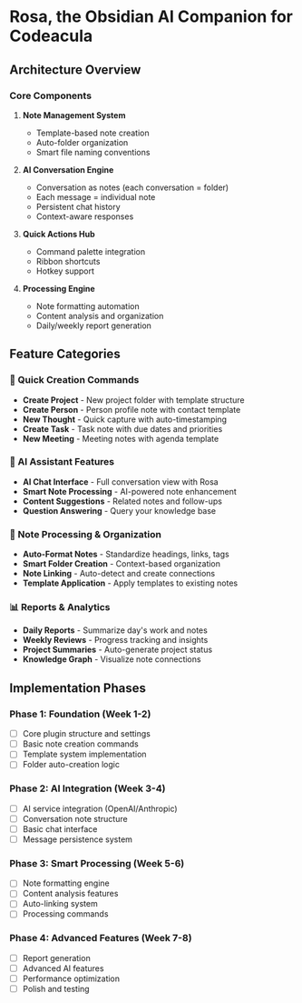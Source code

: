 # Rosa, the Obsidian AI Companion for Codeacula

## Architecture Overview

### Core Components

1. **Note Management System**
   - Template-based note creation
   - Auto-folder organization
   - Smart file naming conventions

2. **AI Conversation Engine**
   - Conversation as notes (each conversation = folder)
   - Each message = individual note
   - Persistent chat history
   - Context-aware responses

3. **Quick Actions Hub**
   - Command palette integration
   - Ribbon shortcuts
   - Hotkey support

4. **Processing Engine**
   - Note formatting automation
   - Content analysis and organization
   - Daily/weekly report generation

## Feature Categories

### 🚀 Quick Creation Commands

- **Create Project** - New project folder with template structure
- **Create Person** - Person profile note with contact template
- **New Thought** - Quick capture with auto-timestamping
- **Create Task** - Task note with due dates and priorities
- **New Meeting** - Meeting notes with agenda template

### 🤖 AI Assistant Features

- **AI Chat Interface** - Full conversation view with Rosa
- **Smart Note Processing** - AI-powered note enhancement
- **Content Suggestions** - Related notes and follow-ups
- **Question Answering** - Query your knowledge base

### 📝 Note Processing & Organization

- **Auto-Format Notes** - Standardize headings, links, tags
- **Smart Folder Creation** - Context-based organization
- **Note Linking** - Auto-detect and create connections
- **Template Application** - Apply templates to existing notes

### 📊 Reports & Analytics

- **Daily Reports** - Summarize day's work and notes
- **Weekly Reviews** - Progress tracking and insights
- **Project Summaries** - Auto-generate project status
- **Knowledge Graph** - Visualize note connections

## Implementation Phases

### Phase 1: Foundation (Week 1-2)

- [ ] Core plugin structure and settings
- [ ] Basic note creation commands
- [ ] Template system implementation
- [ ] Folder auto-creation logic

### Phase 2: AI Integration (Week 3-4)

- [ ] AI service integration (OpenAI/Anthropic)
- [ ] Conversation note structure
- [ ] Basic chat interface
- [ ] Message persistence system

### Phase 3: Smart Processing (Week 5-6)

- [ ] Note formatting engine
- [ ] Content analysis features
- [ ] Auto-linking system
- [ ] Processing commands

### Phase 4: Advanced Features (Week 7-8)

- [ ] Report generation
- [ ] Advanced AI features
- [ ] Performance optimization
- [ ] Polish and testing
